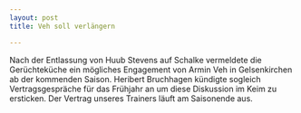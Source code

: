 ```yaml
---
layout: post
title: Veh soll verlängern

---
```


Nach der Entlassung von Huub Stevens auf Schalke vermeldete die Gerüchteküche ein mögliches Engagement von Armin Veh in Gelsenkirchen ab der kommenden Saison. Heribert Bruchhagen kündigte sogleich Vertragsgespräche für das Frühjahr an um diese Diskussion im Keim zu ersticken. Der Vertrag unseres Trainers läuft am Saisonende aus.


